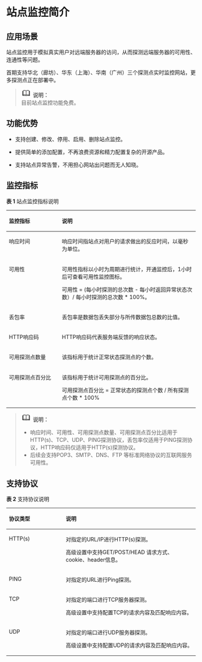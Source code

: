 # 站点监控简介<a name="ZH-CN_TOPIC_0090332134"></a>

## 应用场景<a name="section86441647572"></a>

站点监控用于模拟真实用户对远端服务器的访问，从而探测远端服务器的可用性、连通性等问题。

首期支持华北（廊坊）、华东（上海）、华南（广州）三个探测点实时监控网站，更多探测点正在部署中。

>![](public_sys-resources/icon-note.gif) **说明：**   
>目前站点监控功能免费。  

## 功能优势<a name="section3345194414413"></a>

-   支持创建、修改、停用、启用、删除站点监控。

-   提供简单的添加配置，不再浪费资源和精力配置复杂的开源产品。
-   支持站点异常告警，不用担心网站出问题而无人知晓。

## 监控指标<a name="section47112014209"></a>

**表 1**  站点监控指标说明

<a name="table13213194645320"></a>
<table><thead align="left"><tr id="row182142462534"><th class="cellrowborder" valign="top" width="28.000000000000004%" id="mcps1.2.3.1.1"><p id="p11214114618539"><a name="p11214114618539"></a><a name="p11214114618539"></a>监控指标</p>
</th>
<th class="cellrowborder" valign="top" width="72%" id="mcps1.2.3.1.2"><p id="p92141846155318"><a name="p92141846155318"></a><a name="p92141846155318"></a>说明</p>
</th>
</tr>
</thead>
<tbody><tr id="row7214124617537"><td class="cellrowborder" valign="top" width="28.000000000000004%" headers="mcps1.2.3.1.1 "><p id="p18214174635317"><a name="p18214174635317"></a><a name="p18214174635317"></a>响应时间</p>
</td>
<td class="cellrowborder" valign="top" width="72%" headers="mcps1.2.3.1.2 "><p id="p621494615318"><a name="p621494615318"></a><a name="p621494615318"></a>响应时间指站点对用户的请求做出的反应时间，以毫秒为单位。</p>
</td>
</tr>
<tr id="row17214246145312"><td class="cellrowborder" valign="top" width="28.000000000000004%" headers="mcps1.2.3.1.1 "><p id="p1921484685313"><a name="p1921484685313"></a><a name="p1921484685313"></a>可用性</p>
</td>
<td class="cellrowborder" valign="top" width="72%" headers="mcps1.2.3.1.2 "><p id="p921415463534"><a name="p921415463534"></a><a name="p921415463534"></a>可用性指标以小时为周期进行统计，开通监控后，1小时后可查看可用性监控图标。</p>
<p id="p179740401540"><a name="p179740401540"></a><a name="p179740401540"></a>可用性 = (每小时探测的总次数 - 每小时返回异常状态次数）/ 每小时探测的总次数 * 100%。</p>
</td>
</tr>
<tr id="row102141746145311"><td class="cellrowborder" valign="top" width="28.000000000000004%" headers="mcps1.2.3.1.1 "><p id="p13214154614532"><a name="p13214154614532"></a><a name="p13214154614532"></a>丢包率</p>
</td>
<td class="cellrowborder" valign="top" width="72%" headers="mcps1.2.3.1.2 "><p id="p192141146155316"><a name="p192141146155316"></a><a name="p192141146155316"></a>丢包率是数据包丢失部分与所传数据包总数的比值。</p>
</td>
</tr>
<tr id="row1221484619533"><td class="cellrowborder" valign="top" width="28.000000000000004%" headers="mcps1.2.3.1.1 "><p id="p1214154617532"><a name="p1214154617532"></a><a name="p1214154617532"></a>HTTP响应码</p>
</td>
<td class="cellrowborder" valign="top" width="72%" headers="mcps1.2.3.1.2 "><p id="p142141461534"><a name="p142141461534"></a><a name="p142141461534"></a>HTTP响应码代表服务端反馈的响应状态。</p>
</td>
</tr>
<tr id="row41101041114"><td class="cellrowborder" valign="top" width="28.000000000000004%" headers="mcps1.2.3.1.1 "><p id="p711024613"><a name="p711024613"></a><a name="p711024613"></a>可用探测点数量</p>
</td>
<td class="cellrowborder" valign="top" width="72%" headers="mcps1.2.3.1.2 "><p id="p181101241115"><a name="p181101241115"></a><a name="p181101241115"></a>该指标用于统计正常状态探测点的个数。</p>
</td>
</tr>
<tr id="row1176520301816"><td class="cellrowborder" valign="top" width="28.000000000000004%" headers="mcps1.2.3.1.1 "><p id="p9765133013112"><a name="p9765133013112"></a><a name="p9765133013112"></a>可用探测点百分比</p>
</td>
<td class="cellrowborder" valign="top" width="72%" headers="mcps1.2.3.1.2 "><p id="p53626521414"><a name="p53626521414"></a><a name="p53626521414"></a>该指标用于统计可用探测点的百分比。</p>
<p id="p207659307110"><a name="p207659307110"></a><a name="p207659307110"></a>可用探测点百分比 = 正常状态的探测点个数 / 所有探测点个数 * 100%</p>
</td>
</tr>
</tbody>
</table>

>![](public_sys-resources/icon-note.gif) **说明：**   
>-   响应时间、可用性、可用探测点数量、可用探测点百分比适用于HTTP\(s\)、TCP、UDP、PING探测协议，丢包率仅适用于PING探测协议，HTTP响应码仅适用于HTTP\(s\)探测协议。  
>-   后续会支持POP3、SMTP、DNS、FTP 等标准网络协议的互联网服务可用性。  

## 支持协议<a name="section2111132512314"></a>

**表 2**  支持协议说明

<a name="table51237155249"></a>
<table><thead align="left"><tr id="row13124415142415"><th class="cellrowborder" valign="top" width="30%" id="mcps1.2.3.1.1"><p id="p141244157244"><a name="p141244157244"></a><a name="p141244157244"></a>协议类型</p>
</th>
<th class="cellrowborder" valign="top" width="70%" id="mcps1.2.3.1.2"><p id="p21241815122411"><a name="p21241815122411"></a><a name="p21241815122411"></a>说明</p>
</th>
</tr>
</thead>
<tbody><tr id="row1812412156242"><td class="cellrowborder" valign="top" width="30%" headers="mcps1.2.3.1.1 "><p id="p16945181052517"><a name="p16945181052517"></a><a name="p16945181052517"></a>HTTP(s)</p>
</td>
<td class="cellrowborder" valign="top" width="70%" headers="mcps1.2.3.1.2 "><p id="p1822674911473"><a name="p1822674911473"></a><a name="p1822674911473"></a>对指定的URL/IP进行HTTP(s)探测。</p>
<p id="p1894541092511"><a name="p1894541092511"></a><a name="p1894541092511"></a>高级设置中支持GET/POST/HEAD 请求方式、cookie、header信息。</p>
</td>
</tr>
<tr id="row111241150245"><td class="cellrowborder" valign="top" width="30%" headers="mcps1.2.3.1.1 "><p id="p812451562416"><a name="p812451562416"></a><a name="p812451562416"></a>PING</p>
</td>
<td class="cellrowborder" valign="top" width="70%" headers="mcps1.2.3.1.2 "><p id="p2250101112618"><a name="p2250101112618"></a><a name="p2250101112618"></a>对指定的URL进行Ping探测。</p>
</td>
</tr>
<tr id="row712481562415"><td class="cellrowborder" valign="top" width="30%" headers="mcps1.2.3.1.1 "><p id="p111241515182413"><a name="p111241515182413"></a><a name="p111241515182413"></a>TCP</p>
</td>
<td class="cellrowborder" valign="top" width="70%" headers="mcps1.2.3.1.2 "><p id="p15670155354712"><a name="p15670155354712"></a><a name="p15670155354712"></a>对指定的端口进行TCP服务器探测。</p>
<p id="p1494621012520"><a name="p1494621012520"></a><a name="p1494621012520"></a>高级设置中支持配置TCP的请求内容及匹配响应内容。</p>
</td>
</tr>
<tr id="row812431517249"><td class="cellrowborder" valign="top" width="30%" headers="mcps1.2.3.1.1 "><p id="p594618100255"><a name="p594618100255"></a><a name="p594618100255"></a>UDP</p>
</td>
<td class="cellrowborder" valign="top" width="70%" headers="mcps1.2.3.1.2 "><p id="p1665719565476"><a name="p1665719565476"></a><a name="p1665719565476"></a>对指定的端口进行UDP服务器探测。</p>
<p id="p12946111032511"><a name="p12946111032511"></a><a name="p12946111032511"></a>高级设置中支持配置UDP的请求内容及匹配响应内容。</p>
</td>
</tr>
</tbody>
</table>

